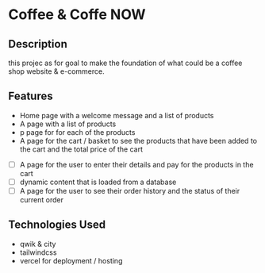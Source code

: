 # Coffee & Coffe NOW

## Description
this projec as for goal to  make the foundation of what could be a coffee shop website & e-commerce.

## Features
- Home page with a welcome message and a list of products
- A page with a list of products
- p page for for each of the products
- A page for the cart / basket to see the products that have been added to the cart and the total price of the cart
- [ ] A page for the user to enter their details and pay for the products in the cart
- [ ] dynamic content that is loaded from a database
- [ ] A page for the user to see their order history and the status of their current order
## Technologies Used
- qwik & city
- tailwindcss
- vercel for deployment / hosting
